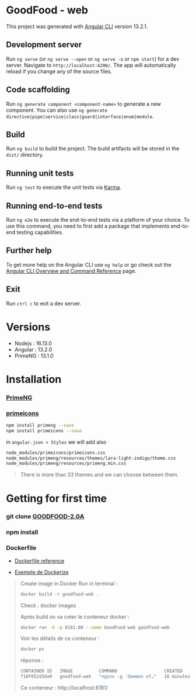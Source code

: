 # GoodFood - web

This project was generated with [Angular CLI](https://github.com/angular/angular-cli) version 13.2.1.

## Development server

Run `ng serve` (or `ng serve --open` or `ng serve -o` or `npm start`) for a dev server. Navigate to `http://localhost:4200/`. The app will automatically reload if you change any of the source files.

## Code scaffolding

Run `ng generate component <component-name>` to generate a new component. You can also use `ng generate directive|pipe|service|class|guard|interface|enum|module`.

## Build

Run `ng build` to build the project. The build artifacts will be stored in the `dist/` directory.

## Running unit tests

Run `ng test` to execute the unit tests via [Karma](https://karma-runner.github.io).

## Running end-to-end tests

Run `ng e2e` to execute the end-to-end tests via a platform of your choice. To use this command, you need to first add a package that implements end-to-end testing capabilities.

## Further help

To get more help on the Angular CLI use `ng help` or go check out the [Angular CLI Overview and Command Reference](https://angular.io/cli) page.

## Exit

Run `ctrl c` to exit a dev server.

# Versions

- Nodejs : 16.13.0
- Angular : 13.2.0
- PrimeNG : 13.1.0

# Installation

### [PrimeNG](https://primefaces.org/primeng/showcase/#setup)

### [primeicons](https://www.npmjs.com/package/primeicons)

```sh
npm install primeng --save
npm install primeicons --save
```

in `angular.json > Styles` we will add also

```sh
node_modules/primeicons/primeicons.css
node_modules/primeng/resources/themes/lara-light-indigo/theme.css
node_modules/primeng/resources/primeng.min.css
```

> There is more than 33 themes and we can choose between them.

# Getting for first time

### git clone [GOODFOOD-2.0A](https://github.com/ZDubeau/GOODFOOD-2.0A.git)

### npm install

### Dockerfile

- [Dockerfile reference](https://docs.docker.com/engine/reference/builder/#run)

- [Exemple de Dockerize](https://www.indellient.com/blog/how-to-dockerize-an-angular-application-with-nginx/)

> Create image in Docker
> Run in terminal :
>
> ```sh
> docker build -t goodfood-web .
> ```
>
> Check : docker images
>
> Après build on va créer le conteneur docker :
>
> ```sh
> docker run -d -p 8181:80 --name GoodFood-web goodfood-web
> ```
>
> Voir les détails de ce conteneur :
>
> ```sh
> docker ps
> ```
>
> réponse :
>
> ```sh
> CONTAINER ID   IMAGE          COMMAND                  CREATED          STATUS          PORTS                  NAMES
> f10f652d3da9   goodfood-web   "nginx -g 'daemon of…"   16 minutes ago   Up 16 minutes   0.0.0.0:8181->80/tcp   GoodFood-web
> ```
> Ce conteneur :  http://localhost:8181/